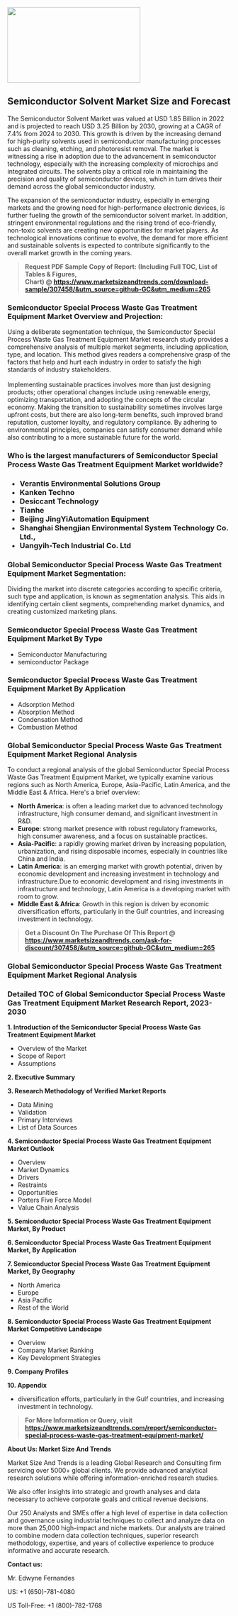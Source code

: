 <p><img class="alignnone size-medium wp-image-20088" src="https://ffe5etoiles.com/wp-content/uploads/2024/12/MST1-300x171.png" alt="" width="300" height="171" /></p><h2>Semiconductor Solvent Market Size and Forecast</h2><p>The Semiconductor Solvent Market was valued at USD 1.85 Billion in 2022 and is projected to reach USD 3.25 Billion by 2030, growing at a CAGR of 7.4% from 2024 to 2030. This growth is driven by the increasing demand for high-purity solvents used in semiconductor manufacturing processes such as cleaning, etching, and photoresist removal. The market is witnessing a rise in adoption due to the advancement in semiconductor technology, especially with the increasing complexity of microchips and integrated circuits. The solvents play a critical role in maintaining the precision and quality of semiconductor devices, which in turn drives their demand across the global semiconductor industry.</p><p>The expansion of the semiconductor industry, especially in emerging markets and the growing need for high-performance electronic devices, is further fueling the growth of the semiconductor solvent market. In addition, stringent environmental regulations and the rising trend of eco-friendly, non-toxic solvents are creating new opportunities for market players. As technological innovations continue to evolve, the demand for more efficient and sustainable solvents is expected to contribute significantly to the overall market growth in the coming years.</p></p><blockquote id="" class=""><strong>Request PDF Sample Copy of Report: (Including Full TOC, List of Tables &amp; Figures, Chart)&nbsp;@&nbsp;<strong><a href="https://www.marketsizeandtrends.com/download-sample/307458/&utm_source=github-GC&utm_medium=265" target="_blank">https://www.marketsizeandtrends.com/download-sample/307458/&utm_source=github-GC&utm_medium=265</a></strong></strong></blockquote><h3 id="" class="">Semiconductor Special Process Waste Gas Treatment Equipment Market&nbsp;Overview and Projection:</h3><p id="" class="">Using a deliberate segmentation technique, the Semiconductor Special Process Waste Gas Treatment Equipment Market research study provides a comprehensive analysis of multiple market segments, including application, type, and location. This method gives readers a comprehensive grasp of the factors that help and hurt each industry in order to satisfy the high standards of industry stakeholders. <br /> <br />Implementing sustainable practices involves more than just designing products; other operational changes include using renewable energy, optimizing transportation, and adopting the concepts of the circular economy. Making the transition to sustainability sometimes involves large upfront costs, but there are also long-term benefits, such improved brand reputation, customer loyalty, and regulatory compliance. By adhering to environmental principles, companies can satisfy consumer demand while also contributing to a more sustainable future for the world.</p><h3 id="" class="">Who is the largest manufacturers of&nbsp;Semiconductor Special Process Waste Gas Treatment Equipment Market worldwide?</h3><h3 class=""><p><ul><li>Verantis Environmental Solutions Group </li><li> Kanken Techno </li><li> Desiccant Technology </li><li> Tianhe </li><li> Beijing JingYiAutomation Equipment </li><li> Shanghai Shengjian Environmental System Technology Co. Ltd., </li><li> Uangyih-Tech Industrial Co. Ltd</li></ul></p></h3><h3 id="" class="">Global&nbsp;Semiconductor Special Process Waste Gas Treatment Equipment Market Segmentation:</h3><p id="" class="">Dividing the market into discrete categories according to specific criteria, such type and application, is known as segmentation analysis. This aids in identifying certain client segments, comprehending market dynamics, and creating customized marketing plans.</p><h3 id="" class="">Semiconductor Special Process Waste Gas Treatment Equipment Market&nbsp;By Type</h3><p><p><ul><li>Semiconductor Manufacturing</li><li> semiconductor Package</p></li></ul></p></p><h3 id="" class="">Semiconductor Special Process Waste Gas Treatment Equipment Market&nbsp;By Application</h3><p class=""><p><ul><li>Adsorption Method</li><li> Absorption Method</li><li> Condensation Method</li><li> Combustion Method</li></ul></p></p><h3 id="" class="">Global Semiconductor Special Process Waste Gas Treatment Equipment Market Regional Analysis</h3><p id="" class="">To conduct a regional analysis of the global Semiconductor Special Process Waste Gas Treatment Equipment Market, we typically examine various regions such as North America, Europe, Asia-Pacific, Latin America, and the Middle East &amp; Africa. Here's a brief overview:</p><ul><li><strong>North America</strong>: is often a leading market due to advanced technology infrastructure, high consumer demand, and significant investment in R&amp;D.</li><li><strong>Europe</strong>: strong market presence with robust regulatory frameworks, high consumer awareness, and a focus on sustainable practices.</li><li><strong>Asia-Pacific</strong>: a rapidly growing market driven by increasing population, urbanization, and rising disposable incomes, especially in countries like China and India.</li><li><strong>Latin America</strong>: is an emerging market with growth potential, driven by economic development and increasing investment in technology and infrastructure.Due to economic development and rising investments in infrastructure and technology, Latin America is a developing market with room to grow.</li><li><strong>Middle East &amp; Africa</strong>: Growth in this region is driven by economic diversification efforts, particularly in the Gulf countries, and increasing investment in technology.</li></ul><blockquote id="" class=""><strong>Get a Discount On The Purchase Of This Report @ <strong><a href="https://www.marketsizeandtrends.com/ask-for-discount/307458/&utm_source=github-GC&utm_medium=265" target="_blank">https://www.marketsizeandtrends.com/ask-for-discount/307458/&utm_source=github-GC&utm_medium=265</a></strong></strong></blockquote><h3 id="" class="">Global Semiconductor Special Process Waste Gas Treatment Equipment Market Regional Analysis</h3><h3 id="" class="">Detailed TOC of Global Semiconductor Special Process Waste Gas Treatment Equipment Market Research Report, 2023-2030</h3><p id="" class=""><strong>1. Introduction of the Semiconductor Special Process Waste Gas Treatment Equipment Market</strong></p><ul><li>Overview of the Market</li><li>Scope of Report</li><li>Assumptions</li></ul><p id="" class=""><strong>2. Executive Summary</strong></p><p id="" class=""><strong>3. Research Methodology of Verified Market Reports</strong></p><ul><li>Data Mining</li><li>Validation</li><li>Primary Interviews</li><li>List of Data Sources</li></ul><p id="" class=""><strong>4. Semiconductor Special Process Waste Gas Treatment Equipment Market Outlook</strong></p><ul><li>Overview</li><li>Market Dynamics</li><li>Drivers</li><li>Restraints</li><li>Opportunities</li><li>Porters Five Force Model</li><li>Value Chain Analysis</li></ul><p id="" class=""><strong>5. Semiconductor Special Process Waste Gas Treatment Equipment Market, By Product</strong></p><p id="" class=""><strong>6. Semiconductor Special Process Waste Gas Treatment Equipment Market, By Application</strong></p><p id="" class=""><strong>7. Semiconductor Special Process Waste Gas Treatment Equipment Market, By Geography</strong></p><ul><li>North America</li><li>Europe</li><li>Asia Pacific</li><li>Rest of the World</li></ul><p id="" class=""><strong>8. Semiconductor Special Process Waste Gas Treatment Equipment Market Competitive Landscape</strong></p><ul><li>Overview</li><li>Company Market Ranking</li><li>Key Development Strategies</li></ul><p id="" class=""><strong>9. Company Profiles</strong></p><p id="" class=""><strong>10. Appendix</strong></p><ul><li>diversification efforts, particularly in the Gulf countries, and increasing investment in technology.</li></ul><blockquote id="" class=""><strong>For More Information or Query, visit <strong><strong><a href="https://www.marketsizeandtrends.com/report/semiconductor-special-process-waste-gas-treatment-equipment-market/" target="_blank">https://www.marketsizeandtrends.com/report/semiconductor-special-process-waste-gas-treatment-equipment-market/</a></strong></strong></strong></blockquote><p id="" class=""><strong>About Us: Market Size And Trends</strong></p><p id="" class="">Market Size And Trends is a leading Global Research and Consulting firm servicing over 5000+ global clients. We provide advanced analytical research solutions while offering information-enriched research studies.</p><p id="" class="">We also offer insights into strategic and growth analyses and data necessary to achieve corporate goals and critical revenue decisions.</p><p id="" class="">Our 250 Analysts and SMEs offer a high level of expertise in data collection and governance using industrial techniques to collect and analyze data on more than 25,000 high-impact and niche markets. Our analysts are trained to combine modern data collection techniques, superior research methodology, expertise, and years of collective experience to produce informative and accurate research.</p><p id="" class=""><strong>Contact us:</strong></p><p id="" class="">Mr. Edwyne Fernandes</p><p id="" class="">US: +1 (650)-781-4080</p><p id="" class="">US Toll-Free: +1 (800)-782-1768</p>
